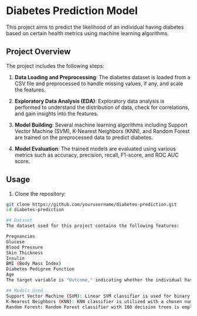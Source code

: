 # Diabetes Prediction Model

This project aims to predict the likelihood of an individual having diabetes based on certain health metrics using machine learning algorithms.

## Project Overview

The project includes the following steps:

1. **Data Loading and Preprocessing**: The diabetes dataset is loaded from a CSV file and preprocessed to handle missing values, if any, and scale the features.

2. **Exploratory Data Analysis (EDA)**: Exploratory data analysis is performed to understand the distribution of data, check for correlations, and gain insights into the features.

3. **Model Building**: Several machine learning algorithms including Support Vector Machine (SVM), K-Nearest Neighbors (KNN), and Random Forest are trained on the preprocessed data to predict diabetes.

4. **Model Evaluation**: The trained models are evaluated using various metrics such as accuracy, precision, recall, F1-score, and ROC AUC score.

## Usage

1. Clone the repository:

```bash
git clone https://github.com/yourusername/diabetes-prediction.git
cd diabetes-prediction

## Dataset
The dataset used for this project contains the following features:

Pregnancies
Glucose
Blood Pressure
Skin Thickness
Insulin
BMI (Body Mass Index)
Diabetes Pedigree Function
Age
The target variable is "Outcome," indicating whether the individual has diabetes (1) or not (0).

## Models Used
Support Vector Machine (SVM): Linear SVM classifier is used for binary classification.
K-Nearest Neighbors (KNN): KNN classifier is utilized with a chosen number of neighbors.
Random Forest: Random Forest classifier with 100 decision trees is employed.

